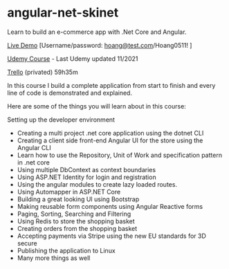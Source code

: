 # angular-net-skinet
Learn to build an e-commerce app with .Net Core and Angular.

[Live Demo](https://skinet-12.herokuapp.com/) [Username/password: hoang@test.com/Hoang0511! ]

[Udemy Course](https://www.udemy.com/course/learn-to-build-an-e-commerce-app-with-net-core-and-angular/) - Last Udemy updated 11/2021

[Trello](https://trello.com/b/sPtsUA29/learn-to-build-an-e-commerce-app-with-net-core-and-angular) (privated) 59h35m

In this course I build a complete application from start to finish and every line of code is demonstrated and explained.

Here are some of the things you will learn about in this course:

Setting up the developer environment
- Creating a multi project .net core application using the dotnet CLI
- Creating a client side front-end Angular UI for the store using the Angular CLI
- Learn how to use the Repository, Unit of Work and specification pattern in .net core
- Using multiple DbContext as context boundaries
- Using ASP.NET Identity for login and registration
- Using the angular modules to create lazy loaded routes.
- Using Automapper in ASP.NET Core
- Building a great looking UI using Bootstrap
- Making reusable form components using Angular Reactive forms
- Paging, Sorting, Searching and Filtering
- Using Redis to store the shopping basket
- Creating orders from the shopping basket
- Accepting payments via Stripe using the new EU standards for 3D secure
- Publishing the application to Linux
- Many more things as well
